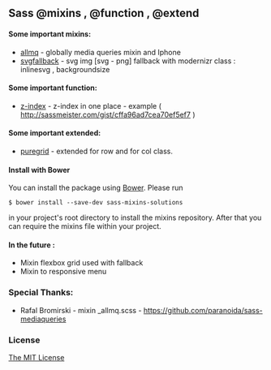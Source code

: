 ## Sass @mixins , @function , @extend

#### Some important mixins:
* [allmq](mixins/_allmq.scss) - globally media queries mixin and Iphone
* [svgfallback](mixins/_svgfallback.scss) - svg img [svg - png] fallback with modernizr class : inlinesvg , backgroundsize

#### Some important function:
* [z-index](functions/_z-index.scss) - z-index in one place - example ( http://sassmeister.com/gist/cffa96ad7cea70ef5ef7 )

#### Some important extended:
* [puregrid](extended/_puregrid.scss) - extended for row and for col class.


#### Install with Bower

You can install the package using [Bower](http://bower.io/). Please run

	$ bower install --save-dev sass-mixins-solutions

in your project's root directory to install the mixins repository. After that
you can require the mixins file within your project.

#### In the future :

* Mixin flexbox grid used with fallback
* Mixin to responsive menu

### Special Thanks:
* Rafal Bromirski - mixin _allmq.scss - https://github.com/paranoida/sass-mediaqueries

### License

[The MIT License](LICENSE.md)